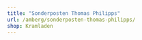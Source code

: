 ```yaml
---
title: "Sonderposten Thomas Philipps"
url: /amberg/sonderposten-thomas-philipps/
shop: Kramladen
---
```

